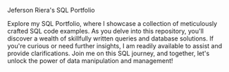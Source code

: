 Jeferson Riera's SQL Portfolio 


Explore my SQL Portfolio, where I showcase a collection of meticulously crafted SQL code examples. As you delve into this repository, you'll discover a wealth of skillfully written queries and database solutions. If you're curious or need further insights, I am readily available to assist and provide clarifications. Join me on this SQL journey, and together, let's unlock the power of data manipulation and management!
